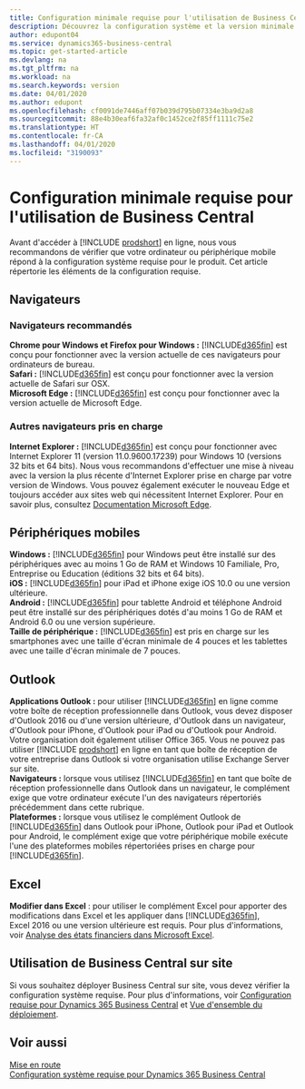 ```yaml
---
title: Configuration minimale requise pour l'utilisation de Business Central | Microsoft Docs
description: Découvrez la configuration système et la version minimale nécessaires à l'utilisation de Business Central en ligne.
author: edupont04
ms.service: dynamics365-business-central
ms.topic: get-started-article
ms.devlang: na
ms.tgt_pltfrm: na
ms.workload: na
ms.search.keywords: version
ms.date: 04/01/2020
ms.author: edupont
ms.openlocfilehash: cf0091de7446aff07b039d795b07334e3ba9d2a8
ms.sourcegitcommit: 88e4b30eaf6fa32af0c1452ce2f85ff1111c75e2
ms.translationtype: HT
ms.contentlocale: fr-CA
ms.lasthandoff: 04/01/2020
ms.locfileid: "3190093"
---
```

# <a name="minimum-requirements-for-using-business-central"></a>Configuration minimale requise pour l'utilisation de Business Central
Avant d'accéder à [!INCLUDE [prodshort](includes/prodshort.md)] en ligne, nous vous recommandons de vérifier que votre ordinateur ou périphérique mobile répond à la configuration système requise pour le produit. Cet article répertorie les éléments de la configuration requise.  

## <a name="browsers"></a>Navigateurs

### <a name="recommended-browsers"></a>Navigateurs recommandés

**Chrome pour Windows et Firefox pour Windows :** [!INCLUDE[d365fin](includes/d365fin_md.md)] est conçu pour fonctionner avec la version actuelle de ces navigateurs pour ordinateurs de bureau.  
**Safari :** [!INCLUDE[d365fin](includes/d365fin_md.md)] est conçu pour fonctionner avec la version actuelle de Safari sur OSX.  
**Microsoft Edge :** [!INCLUDE[d365fin](includes/d365fin_md.md)] est conçu pour fonctionner avec la version actuelle de Microsoft Edge.

### <a name="other-supported-browsers"></a>Autres navigateurs pris en charge

**Internet Explorer :** [!INCLUDE[d365fin](includes/d365fin_md.md)] est conçu pour fonctionner avec Internet Explorer 11 (version 11.0.9600.17239) pour Windows 10 (versions 32 bits et 64 bits). Nous vous recommandons d'effectuer une mise à niveau avec la version la plus récente d'Internet Explorer prise en charge par votre version de Windows. Vous pouvez également exécuter le nouveau Edge et toujours accéder aux sites web qui nécessitent Internet Explorer. Pour en savoir plus, consultez [Documentation Microsoft Edge](/deployedge/edge-ie-mode).

## <a name="mobile-devices"></a>Périphériques mobiles
**Windows :** [!INCLUDE[d365fin](includes/d365fin_md.md)] pour Windows peut être installé sur des périphériques avec au moins 1 Go de RAM et Windows 10 Familiale, Pro, Entreprise ou Education (éditions 32 bits et 64 bits).  
**iOS :** [!INCLUDE[d365fin](includes/d365fin_md.md)] pour iPad et iPhone exige iOS 10.0 ou une version ultérieure.  
**Android :** [!INCLUDE[d365fin](includes/d365fin_md.md)] pour tablette Android et téléphone Android peut être installé sur des périphériques dotés d'au moins 1 Go de RAM et Android 6.0 ou une version supérieure.  
**Taille de périphérique :** [!INCLUDE[d365fin](includes/d365fin_md.md)] est pris en charge sur les smartphones avec une taille d'écran minimale de 4 pouces et les tablettes avec une taille d'écran minimale de 7 pouces.  

## <a name="outlook"></a>Outlook
**Applications Outlook :** pour utiliser [!INCLUDE[d365fin](includes/d365fin_md.md)] en ligne comme votre boîte de réception professionnelle dans Outlook, vous devez disposer d'Outlook 2016 ou d'une version ultérieure, d'Outlook dans un navigateur, d'Outlook pour iPhone, d'Outlook pour iPad ou d'Outlook pour Android. Votre organisation doit également utiliser Office 365. Vous ne pouvez pas utiliser [!INCLUDE [prodshort](includes/prodshort.md)] en ligne en tant que boîte de réception de votre entreprise dans Outlook si votre organisation utilise Exchange Server sur site.  
**Navigateurs :** lorsque vous utilisez [!INCLUDE[d365fin](includes/d365fin_md.md)] en tant que boîte de réception professionnelle dans Outlook dans un navigateur, le complément exige que votre ordinateur exécute l'un des navigateurs répertoriés précédemment dans cette rubrique.  
**Plateformes :** lorsque vous utilisez le complément Outlook de [!INCLUDE[d365fin](includes/d365fin_md.md)] dans Outlook pour iPhone, Outlook pour iPad et Outlook pour Android, le complément exige que votre périphérique mobile exécute l'une des plateformes mobiles répertoriées prises en charge pour [!INCLUDE[d365fin](includes/d365fin_md.md)].  

## <a name="excel"></a>Excel
**Modifier dans Excel** : pour utiliser le complément Excel pour apporter des modifications dans Excel et les appliquer dans [!INCLUDE[d365fin](includes/d365fin_md.md)], Excel 2016 ou une version ultérieure est requis. Pour plus d'informations, voir [Analyse des états financiers dans Microsoft Excel](finance-analyze-excel.md).  

## <a name="using-business-central-on-premises"></a>Utilisation de Business Central sur site

Si vous souhaitez déployer Business Central sur site, vous devez vérifier la configuration système requise. Pour plus d'informations, voir [Configuration requise pour Dynamics 365 Business Central](/dynamics365/business-central/dev-itpro/deployment/system-requirement-business-central) et [Vue d'ensemble du déploiement](/dynamics365/business-central/dev-itpro/deployment/deployment).  

## <a name="see-also"></a>Voir aussi
[Mise en route](product-get-started.md)  
[Configuration système requise pour Dynamics 365 Business Central](/dynamics365/business-central/dev-itpro/deployment/system-requirement-business-central)  
